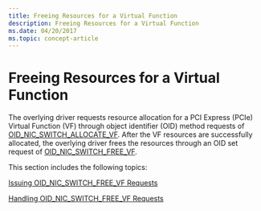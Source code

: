 ```yaml
---
title: Freeing Resources for a Virtual Function
description: Freeing Resources for a Virtual Function
ms.date: 04/20/2017
ms.topic: concept-article
---
```


# Freeing Resources for a Virtual Function


The overlying driver requests resource allocation for a PCI Express (PCIe) Virtual Function (VF) through object identifier (OID) method requests of [OID\_NIC\_SWITCH\_ALLOCATE\_VF](./oid-nic-switch-allocate-vf.md). After the VF resources are successfully allocated, the overlying driver frees the resources through an OID set request of [OID\_NIC\_SWITCH\_FREE\_VF](./oid-nic-switch-free-vf.md).

This section includes the following topics:

[Issuing OID\_NIC\_SWITCH\_FREE\_VF Requests](issuing-oid-nic-switch-allocate-vf-requests.md)

[Handling OID\_NIC\_SWITCH\_FREE\_VF Requests](handling-oid-nic-switch-allocate-vf-requests.md)

 

